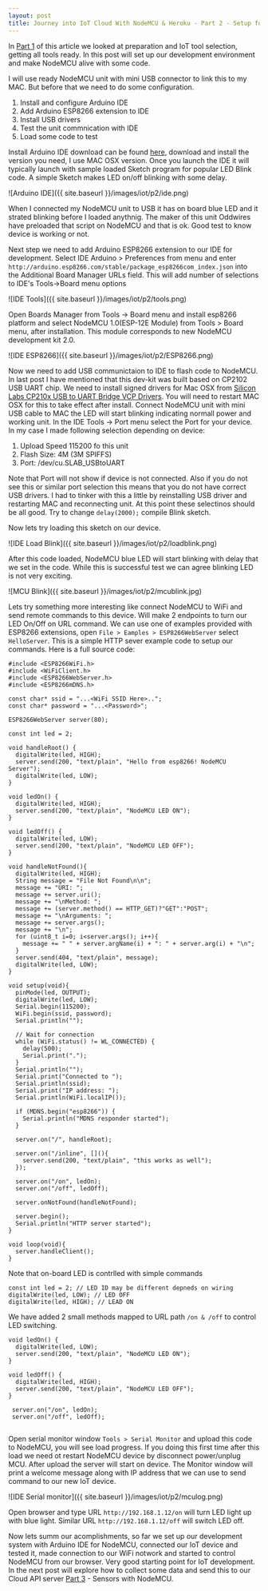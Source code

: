 ```yaml
---
layout: post
title: Journey into IoT Cloud With NodeMCU & Heroku - Part 2 - Setup for development!
---
```


In [Part 1](http://iandrosov.github.io/IoT-NodeMCU-Heroku/) of this article we looked at preparation and IoT tool selection, getting all tools ready. In this post will set up our development environment and make NodeMCU alive with some code.

I will use ready NodeMCU unit with mini USB connector to link this to my MAC. But before that we need to do some configuration.

1. Install and configure Arduino IDE
2. Add Arduino ESP8266 extension to IDE
3. Install USB drivers
4. Test the unit commnication with IDE
5. Load some code to test

Install Arduino IDE download can be found [here](https://www.arduino.cc/en/Main/Software), download and install the version you need, I use MAC OSX version. 
Once you launch the IDE it will typically launch with sample loaded Sketch program for popular LED Blink code. A simple Sketch makes LED on/off blinking with some delay.

![Arduino IDE]({{ site.baseurl }}/images/iot/p2/ide.png)

When I connected my NodeMCU unit to USB it has on board blue LED and it strated blinking before I loaded anythnig. The maker of this unit Oddwires have preloaded that script on NodeMCU and that is ok. Good test to know device is working or not.

Next step we need to add Arduino ESP8266 extension to our IDE for development. Select IDE Arduino >  Preferences from menu and enter `http://arduino.esp8266.com/stable/package_esp8266com_index.json` into the Additional Board Manager URLs field. This will add number of selections to IDE's Tools->Board menu options

![IDE Tools]({{ site.baseurl }}/images/iot/p2/tools.png)

Open Boards Manager from Tools -> Board menu and install esp8266 platform and select NodeMCU 1.0(ESP-12E Module) from Tools > Board menu, after installation. This module corresponds to new NodeMCU development kit 2.0.

![IDE ESP8266]({{ site.baseurl }}/images/iot/p2/ESP8266.png)

Now we need to add USB communictaion to IDE to flash code to NodeMCU. In last post I have mentioned that this dev-kit was built based on CP2102 USB UART chip. We need to install signed drivers for Mac OSX from [Silicon Labs CP210x USB to UART Bridge VCP Drivers](https://www.silabs.com/products/mcu/Pages/USBtoUARTBridgeVCPDrivers.aspx). You will need to restart MAC OSX for this to take effect after install.
Connect NodeMCU unit with mini USB cable to MAC the LED will start blinking indicating normall power and working unit. In the IDE Tools -> Port menu select the Port for your device. In my case I made following selection depending on device:

1. Upload Speed 115200 fo this unit
2. Flash Size: 4M (3M SPIFFS)
3. Port: /dev/cu.SLAB_USBtoUART

Note that Port will not show if device is not connected. Also if you do not see this or similar port selection this means that you do not have correct USB  drivers. I had to tinker with this a little by reinstalling USB driver and restarting MAC and reconnecting unit. At this point these selectinos should be all good. Try to change `delay(2000);` compile Blink sketch. 

Now lets try loading this sketch on our device.

![IDE Load Blink]({{ site.baseurl }}/images/iot/p2/loadblink.png)

After this code loaded, NodeMCU blue LED will start blinking with delay that we set in the code.
While this is successful test we can agree blinking LED is not very exciting. 

![MCU Blink]({{ site.baseurl }}/images/iot/p2/mcublink.jpg)

Lets try something more interesting like connect NodeMCU to WiFi and send remote commands to this device. Will make 2 endpoints to turn our LED On/Off on URL command. We can use one of examples provided with ESP8266 extensions, open `File > Eamples > ESP8266WebServer` select `HelloServer`. This is a simple HTTP sever example code to setup our commands. Here is a full source code:

```
#include <ESP8266WiFi.h>
#include <WiFiClient.h>
#include <ESP8266WebServer.h>
#include <ESP8266mDNS.h>

const char* ssid = "...<WiFi SSID Here>..";
const char* password = "...<Password>";

ESP8266WebServer server(80);

const int led = 2;

void handleRoot() {
  digitalWrite(led, HIGH);
  server.send(200, "text/plain", "Hello from esp8266! NodeMCU Server");
  digitalWrite(led, LOW);
}

void ledOn() {
  digitalWrite(led, HIGH);
  server.send(200, "text/plain", "NodeMCU LED ON");
}

void ledOff() {
  digitalWrite(led, LOW);
  server.send(200, "text/plain", "NodeMCU LED OFF");
}

void handleNotFound(){
  digitalWrite(led, HIGH);
  String message = "File Not Found\n\n";
  message += "URI: ";
  message += server.uri();
  message += "\nMethod: ";
  message += (server.method() == HTTP_GET)?"GET":"POST";
  message += "\nArguments: ";
  message += server.args();
  message += "\n";
  for (uint8_t i=0; i<server.args(); i++){
    message += " " + server.argName(i) + ": " + server.arg(i) + "\n";
  }
  server.send(404, "text/plain", message);
  digitalWrite(led, LOW);
}

void setup(void){
  pinMode(led, OUTPUT);
  digitalWrite(led, LOW);
  Serial.begin(115200);
  WiFi.begin(ssid, password);
  Serial.println("");

  // Wait for connection
  while (WiFi.status() != WL_CONNECTED) {
    delay(500);
    Serial.print(".");
  }
  Serial.println("");
  Serial.print("Connected to ");
  Serial.println(ssid);
  Serial.print("IP address: ");
  Serial.println(WiFi.localIP());

  if (MDNS.begin("esp8266")) {
    Serial.println("MDNS responder started");
  }

  server.on("/", handleRoot);

  server.on("/inline", [](){
    server.send(200, "text/plain", "this works as well");
  });
 
  server.on("/on", ledOn);
  server.on("/off", ledOff);
    
  server.onNotFound(handleNotFound);

  server.begin();
  Serial.println("HTTP server started");
}

void loop(void){
  server.handleClient();
}
```
Note that on-board LED is contrlled with simple commands

```
const int led = 2; // LED ID may be different depneds on wiring
digitalWrite(led, LOW); // LED OFF
digitalWrite(led, HIGH); // LEAD ON
```
We have added 2 small methods mapped to URL path `/on & /off` to control LED switching.

```
void ledOn() {
  digitalWrite(led, LOW);
  server.send(200, "text/plain", "NodeMCU LED ON");
}

void ledOff() {
  digitalWrite(led, HIGH);
  server.send(200, "text/plain", "NodeMCU LED OFF");
}

 server.on("/on", ledOn);
 server.on("/off", ledOff);
 
```

Open serial monitor window `Tools > Serial Monitor` and upload this code to NodeMCU, you will see load progress. If you doing this first time after this load we need ot restart NodeMCU device by disconnect power/unplug MCU. After upload the server will start on device. The Monitor window will print a welcome message along with IP address that we can use to send command to our new IoT device.

![IDE Serial monitor]({{ site.baseurl }}/images/iot/p2/mculog.png)

Open browser and type URL `http://192.168.1.12/on` will turn LED light up with blue light. Similar URL `http://192.168.1.12/off` will switch LED off.

Now lets summ our acomplishments, so far we set up our development system with Arduino IDE for NodeMCU, connected our IoT device and tested it, made connection to our WiFi notwork and started to control NodeMCU from our browser. Very good starting point for IoT development. In the next post will explore how to collect some data and send this to our Cloud API server  [Part 3]() - Sensors with NodeMCU.
